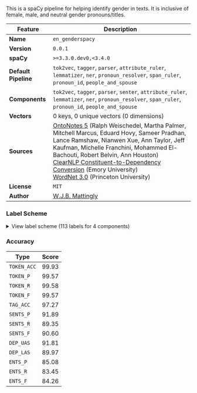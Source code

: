 This is a spaCy pipeline for helping identify gender in texts. It is inclusive of female, male, and neutral gender pronouns/titles.

| Feature | Description |
| --- | --- |
| **Name** | `en_genderspacy` |
| **Version** | `0.0.1` |
| **spaCy** | `>=3.3.0.dev0,<3.4.0` |
| **Default Pipeline** | `tok2vec`, `tagger`, `parser`, `attribute_ruler`, `lemmatizer`, `ner`, `pronoun_resolver`, `span_ruler`, `pronoun_id`, `people_and_spouse` |
| **Components** | `tok2vec`, `tagger`, `parser`, `senter`, `attribute_ruler`, `lemmatizer`, `ner`, `pronoun_resolver`, `span_ruler`, `pronoun_id`, `people_and_spouse` |
| **Vectors** | 0 keys, 0 unique vectors (0 dimensions) |
| **Sources** | [OntoNotes 5](https://catalog.ldc.upenn.edu/LDC2013T19) (Ralph Weischedel, Martha Palmer, Mitchell Marcus, Eduard Hovy, Sameer Pradhan, Lance Ramshaw, Nianwen Xue, Ann Taylor, Jeff Kaufman, Michelle Franchini, Mohammed El-Bachouti, Robert Belvin, Ann Houston)<br />[ClearNLP Constituent-to-Dependency Conversion](https://github.com/clir/clearnlp-guidelines/blob/master/md/components/dependency_conversion.md) (Emory University)<br />[WordNet 3.0](https://wordnet.princeton.edu/) (Princeton University) |
| **License** | `MIT` |
| **Author** | [W.J.B. Mattingly](https://github.com/wjbmattingly/genderspacy) |

### Label Scheme

<details>

<summary>View label scheme (113 labels for 4 components)</summary>

| Component | Labels |
| --- | --- |
| **`tagger`** | `$`, `''`, `,`, `-LRB-`, `-RRB-`, `.`, `:`, `ADD`, `AFX`, `CC`, `CD`, `DT`, `EX`, `FW`, `HYPH`, `IN`, `JJ`, `JJR`, `JJS`, `LS`, `MD`, `NFP`, `NN`, `NNP`, `NNPS`, `NNS`, `PDT`, `POS`, `PRP`, `PRP$`, `RB`, `RBR`, `RBS`, `RP`, `SYM`, `TO`, `UH`, `VB`, `VBD`, `VBG`, `VBN`, `VBP`, `VBZ`, `WDT`, `WP`, `WP$`, `WRB`, `XX`, ```` |
| **`parser`** | `ROOT`, `acl`, `acomp`, `advcl`, `advmod`, `agent`, `amod`, `appos`, `attr`, `aux`, `auxpass`, `case`, `cc`, `ccomp`, `compound`, `conj`, `csubj`, `csubjpass`, `dative`, `dep`, `det`, `dobj`, `expl`, `intj`, `mark`, `meta`, `neg`, `nmod`, `npadvmod`, `nsubj`, `nsubjpass`, `nummod`, `oprd`, `parataxis`, `pcomp`, `pobj`, `poss`, `preconj`, `predet`, `prep`, `prt`, `punct`, `quantmod`, `relcl`, `xcomp` |
| **`ner`** | `CARDINAL`, `DATE`, `EVENT`, `FAC`, `GPE`, `LANGUAGE`, `LAW`, `LOC`, `MONEY`, `NORP`, `ORDINAL`, `ORG`, `PERCENT`, `PERSON`, `PRODUCT`, `QUANTITY`, `TIME`, `WORK_OF_ART` |
| **`span_ruler`** | `GENDER_PRONOUN` |

</details>

### Accuracy

| Type | Score |
| --- | --- |
| `TOKEN_ACC` | 99.93 |
| `TOKEN_P` | 99.57 |
| `TOKEN_R` | 99.58 |
| `TOKEN_F` | 99.57 |
| `TAG_ACC` | 97.27 |
| `SENTS_P` | 91.89 |
| `SENTS_R` | 89.35 |
| `SENTS_F` | 90.60 |
| `DEP_UAS` | 91.81 |
| `DEP_LAS` | 89.97 |
| `ENTS_P` | 85.08 |
| `ENTS_R` | 83.45 |
| `ENTS_F` | 84.26 |